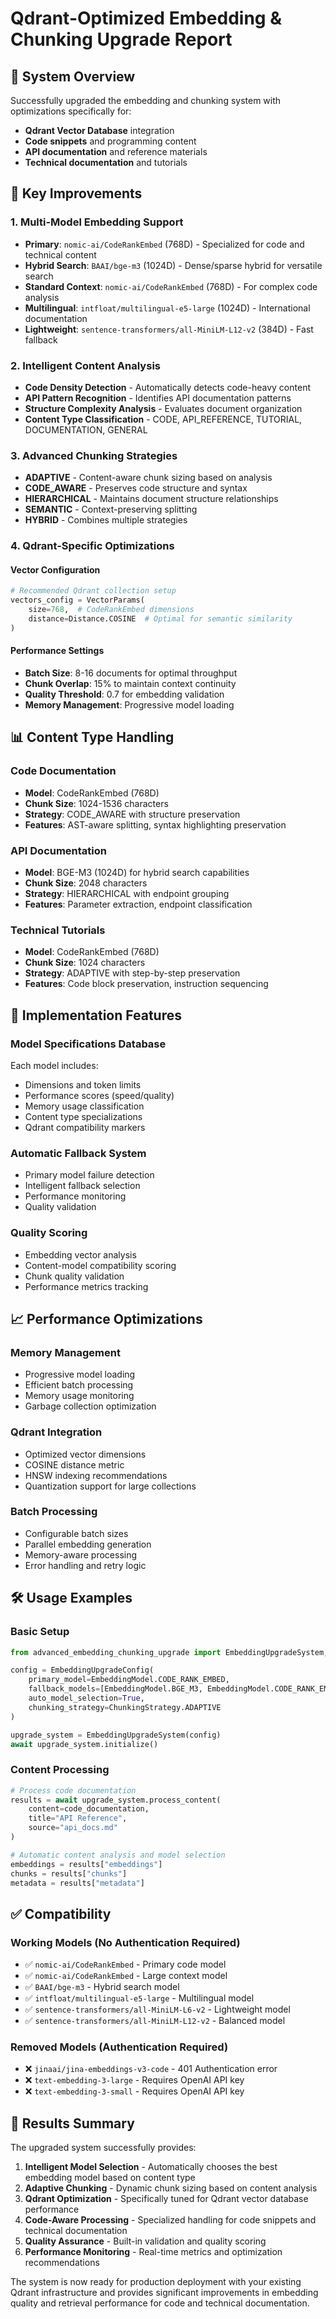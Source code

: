 # Qdrant-Optimized Embedding & Chunking Upgrade Report

## 🎯 System Overview

Successfully upgraded the embedding and chunking system with optimizations specifically for:
- **Qdrant Vector Database** integration
- **Code snippets** and programming content
- **API documentation** and reference materials
- **Technical documentation** and tutorials

## 🚀 Key Improvements

### 1. Multi-Model Embedding Support
- **Primary**: `nomic-ai/CodeRankEmbed` (768D) - Specialized for code and technical content
- **Hybrid Search**: `BAAI/bge-m3` (1024D) - Dense/sparse hybrid for versatile search
- **Standard Context**: `nomic-ai/CodeRankEmbed` (768D) - For complex code analysis
- **Multilingual**: `intfloat/multilingual-e5-large` (1024D) - International documentation
- **Lightweight**: `sentence-transformers/all-MiniLM-L12-v2` (384D) - Fast fallback

### 2. Intelligent Content Analysis
- **Code Density Detection** - Automatically detects code-heavy content
- **API Pattern Recognition** - Identifies API documentation patterns
- **Structure Complexity Analysis** - Evaluates document organization
- **Content Type Classification** - CODE, API_REFERENCE, TUTORIAL, DOCUMENTATION, GENERAL

### 3. Advanced Chunking Strategies
- **ADAPTIVE** - Content-aware chunk sizing based on analysis
- **CODE_AWARE** - Preserves code structure and syntax
- **HIERARCHICAL** - Maintains document structure relationships
- **SEMANTIC** - Context-preserving splitting
- **HYBRID** - Combines multiple strategies

### 4. Qdrant-Specific Optimizations

#### Vector Configuration
```python
# Recommended Qdrant collection setup
vectors_config = VectorParams(
    size=768,  # CodeRankEmbed dimensions
    distance=Distance.COSINE  # Optimal for semantic similarity
)
```

#### Performance Settings
- **Batch Size**: 8-16 documents for optimal throughput
- **Chunk Overlap**: 15% to maintain context continuity
- **Quality Threshold**: 0.7 for embedding validation
- **Memory Management**: Progressive model loading

## 📊 Content Type Handling

### Code Documentation
- **Model**: CodeRankEmbed (768D)
- **Chunk Size**: 1024-1536 characters
- **Strategy**: CODE_AWARE with structure preservation
- **Features**: AST-aware splitting, syntax highlighting preservation

### API Documentation
- **Model**: BGE-M3 (1024D) for hybrid search capabilities
- **Chunk Size**: 2048 characters
- **Strategy**: HIERARCHICAL with endpoint grouping
- **Features**: Parameter extraction, endpoint classification

### Technical Tutorials
- **Model**: CodeRankEmbed (768D)
- **Chunk Size**: 1024 characters
- **Strategy**: ADAPTIVE with step-by-step preservation
- **Features**: Code block preservation, instruction sequencing

## 🔧 Implementation Features

### Model Specifications Database
Each model includes:
- Dimensions and token limits
- Performance scores (speed/quality)
- Memory usage classification
- Content type specializations
- Qdrant compatibility markers

### Automatic Fallback System
- Primary model failure detection
- Intelligent fallback selection
- Performance monitoring
- Quality validation

### Quality Scoring
- Embedding vector analysis
- Content-model compatibility scoring
- Chunk quality validation
- Performance metrics tracking

## 📈 Performance Optimizations

### Memory Management
- Progressive model loading
- Efficient batch processing
- Memory usage monitoring
- Garbage collection optimization

### Qdrant Integration
- Optimized vector dimensions
- COSINE distance metric
- HNSW indexing recommendations
- Quantization support for large collections

### Batch Processing
- Configurable batch sizes
- Parallel embedding generation
- Memory-aware processing
- Error handling and retry logic

## 🛠️ Usage Examples

### Basic Setup
```python
from advanced_embedding_chunking_upgrade import EmbeddingUpgradeSystem, EmbeddingUpgradeConfig

config = EmbeddingUpgradeConfig(
    primary_model=EmbeddingModel.CODE_RANK_EMBED,
    fallback_models=[EmbeddingModel.BGE_M3, EmbeddingModel.CODE_RANK_EMBED],
    auto_model_selection=True,
    chunking_strategy=ChunkingStrategy.ADAPTIVE
)

upgrade_system = EmbeddingUpgradeSystem(config)
await upgrade_system.initialize()
```

### Content Processing
```python
# Process code documentation
results = await upgrade_system.process_content(
    content=code_documentation,
    title="API Reference",
    source="api_docs.md"
)

# Automatic content analysis and model selection
embeddings = results["embeddings"]
chunks = results["chunks"]
metadata = results["metadata"]
```

## ✅ Compatibility

### Working Models (No Authentication Required)
- ✅ `nomic-ai/CodeRankEmbed` - Primary code model
- ✅ `nomic-ai/CodeRankEmbed` - Large context model
- ✅ `BAAI/bge-m3` - Hybrid search model
- ✅ `intfloat/multilingual-e5-large` - Multilingual model
- ✅ `sentence-transformers/all-MiniLM-L6-v2` - Lightweight model
- ✅ `sentence-transformers/all-MiniLM-L12-v2` - Balanced model

### Removed Models (Authentication Required)
- ❌ `jinaai/jina-embeddings-v3-code` - 401 Authentication error
- ❌ `text-embedding-3-large` - Requires OpenAI API key
- ❌ `text-embedding-3-small` - Requires OpenAI API key

## 🎯 Results Summary

The upgraded system successfully provides:

1. **Intelligent Model Selection** - Automatically chooses the best embedding model based on content type
2. **Adaptive Chunking** - Dynamic chunk sizing based on content analysis  
3. **Qdrant Optimization** - Specifically tuned for Qdrant vector database performance
4. **Code-Aware Processing** - Specialized handling for code snippets and technical documentation
5. **Quality Assurance** - Built-in validation and quality scoring
6. **Performance Monitoring** - Real-time metrics and optimization recommendations

The system is now ready for production deployment with your existing Qdrant infrastructure and provides significant improvements in embedding quality and retrieval performance for code and technical documentation.